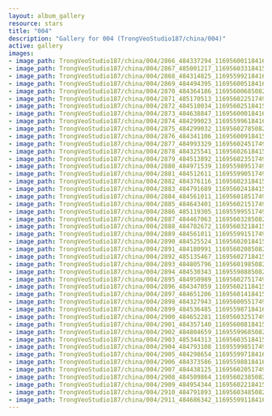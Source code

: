 ```yaml
---
layout: album_gallery
resource: stars
title: "004"
description: "Gallery for 004 (TrongVeoStudio187/china/004)"
active: gallery
images:
- image_path: TrongVeoStudio187/china/004/2866_484337294_1169560011841604_9200034722946584894_n.jpg
- image_path: TrongVeoStudio187/china/004/2867_485001217_1169560331841572_7515007279683592583_n.jpg
- image_path: TrongVeoStudio187/china/004/2868_484314825_1169559921841613_3582091282361087906_n.jpg
- image_path: TrongVeoStudio187/china/004/2869_484494395_1169560051841600_348821202899788150_n.jpg
- image_path: TrongVeoStudio187/china/004/2870_484364186_1169560068508265_5646653012620190155_n.jpg
- image_path: TrongVeoStudio187/china/004/2871_485170513_1169560225174916_5111116081242188851_n.jpg
- image_path: TrongVeoStudio187/china/004/2872_484510034_1169560251841580_4522263665596244995_n.jpg
- image_path: TrongVeoStudio187/china/004/2873_484638847_1169560001841605_8872622863350996901_n.jpg
- image_path: TrongVeoStudio187/china/004/2874_484299023_1169559961841609_7548872659601533284_n.jpg
- image_path: TrongVeoStudio187/china/004/2875_484299032_1169560278508244_2823263513713994872_n.jpg
- image_path: TrongVeoStudio187/china/004/2876_484341106_1169560091841596_3309127325949512930_n.jpg
- image_path: TrongVeoStudio187/china/004/2877_484993329_1169560245174914_7005994075772865002_n.jpg
- image_path: TrongVeoStudio187/china/004/2878_484325541_1169560261841579_7119906628418362876_n.jpg
- image_path: TrongVeoStudio187/china/004/2879_484513892_1169560235174915_1712700759729006619_n.jpg
- image_path: TrongVeoStudio187/china/004/2880_484971539_1169559895174949_3090873583876948803_n.jpg
- image_path: TrongVeoStudio187/china/004/2881_484512611_1169559905174948_6096579374475785463_n.jpg
- image_path: TrongVeoStudio187/china/004/2882_484376116_1169560231841582_6451432653766638107_n.jpg
- image_path: TrongVeoStudio187/china/004/2883_484791689_1169560241841581_7597584931021414027_n.jpg
- image_path: TrongVeoStudio187/china/004/2884_484561011_1169560185174920_4326273433804747184_n.jpg
- image_path: TrongVeoStudio187/china/004/2885_484643401_1169560215174917_271586412121632637_n.jpg
- image_path: TrongVeoStudio187/china/004/2886_485119305_1169559955174943_2446802009657813075_n.jpg
- image_path: TrongVeoStudio187/china/004/2887_484467063_1169560328508239_3247695727099382096_n.jpg
- image_path: TrongVeoStudio187/china/004/2888_484782672_1169560321841573_7599861926601835725_n.jpg
- image_path: TrongVeoStudio187/china/004/2889_484561011_1169559915174947_3593374122433248419_n.jpg
- image_path: TrongVeoStudio187/china/004/2890_484525524_1169560201841585_1535833988084338049_n.jpg
- image_path: TrongVeoStudio187/china/004/2891_484180991_1169560208508251_2125292265129867185_n.jpg
- image_path: TrongVeoStudio187/china/004/2892_485135467_1169560271841578_3593178676877773324_n.jpg
- image_path: TrongVeoStudio187/china/004/2893_484805796_1169560198508252_1613141489846266713_n.jpg
- image_path: TrongVeoStudio187/china/004/2894_484530343_1169559888508283_2998317807457129364_n.jpg
- image_path: TrongVeoStudio187/china/004/2895_484950989_1169560275174911_9085383002692305348_n.jpg
- image_path: TrongVeoStudio187/china/004/2896_484347059_1169560211841584_8349233214241197747_n.jpg
- image_path: TrongVeoStudio187/china/004/2897_484651206_1169560141841591_7948816327796946377_n.jpg
- image_path: TrongVeoStudio187/china/004/2898_484327943_1169560055174933_6147278452556918041_n.jpg
- image_path: TrongVeoStudio187/china/004/2899_484536485_1169559871841618_5439627377074745063_n.jpg
- image_path: TrongVeoStudio187/china/004/2900_484652281_1169560325174906_8117047325103357049_n.jpg
- image_path: TrongVeoStudio187/china/004/2901_484357140_1169560081841597_8473644535962169523_n.jpg
- image_path: TrongVeoStudio187/china/004/2902_484804659_1169559968508275_1095269305011775998_n.jpg
- image_path: TrongVeoStudio187/china/004/2903_485344313_1169560351841570_1020376448432214734_n.jpg
- image_path: TrongVeoStudio187/china/004/2904_484793108_1169559985174940_6249685042725803906_n.jpg
- image_path: TrongVeoStudio187/china/004/2905_484298654_1169559971841608_3867361418311539288_n.jpg
- image_path: TrongVeoStudio187/china/004/2906_484373586_1169559881841617_4246263280430970241_n.jpg
- image_path: TrongVeoStudio187/china/004/2907_484438125_1169560205174918_2690822624120860979_n.jpg
- image_path: TrongVeoStudio187/china/004/2908_484509864_1169560238508248_7812882206984429089_n.jpg
- image_path: TrongVeoStudio187/china/004/2909_484954344_1169560221841583_6993953223583719671_n.jpg
- image_path: TrongVeoStudio187/china/004/2910_484791893_1169560348508237_2726751530761274898_n.jpg
- image_path: TrongVeoStudio187/china/004/2911_484686342_1169559911841614_8491364930122510762_n.jpg
---
```

